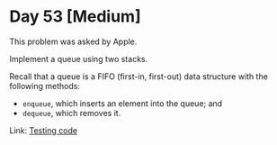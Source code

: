 # Day 53 \[Medium\]

This problem was asked by Apple.

Implement a queue using two stacks.

Recall that a queue is a FIFO (first-in, first-out) data structure with the following methods:

* `enqueue`, which inserts an element into the queue; and
* `dequeue`, which removes it.

Link: [Testing code](../../../../test/scala/dcp/day053)